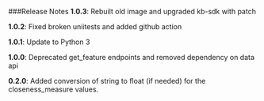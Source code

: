 ###Release Notes
**1.0.3**:
Rebuilt old image and upgraded kb-sdk with patch

**1.0.2**:
Fixed broken uniitests and added github action

**1.0.1**:
Update to Python 3

**1.0.0**:
Deprecated get_feature endpoints and removed dependency on data api

**0.2.0**:
Added conversion of string to float (if needed) for the closeness_measure values.


